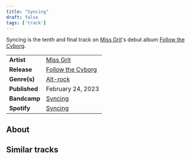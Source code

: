 ```yaml
---
title: "Syncing"
draft: false
tags: ['track']
---
```


Syncing is the tenth and final track on [Miss Grit](artists/Miss%20Grit.md)'s debut album [Follow the Cyborg](releases/Miss%20Grit/Follow%20the%20Cyborg.md).

|                  |                                                                                                 |
| ---------------- | ----------------------------------------------------------------------------------------------- |
| **Artist**       | [Miss Grit](artists/Miss%20Grit.md)                                                             |
| **Release**      | [Follow the Cyborg](releases/Miss%20Grit/Follow%20the%20Cyborg.md)                              |
| **Genre(s)**     | [Alt-rock](genres/Alt-rock.md)                                                                  |
| **Published**    | February 24, 2023                                                                               |
| **Bandcamp**     | [Syncing](https://missgrit.bandcamp.com/track/syncing)                                          |
| **Spotify**      | [Syncing](https://open.spotify.com/track/6EHbEkJ3uZXhg3E9G37QJ9?si=58b1fc39e8af4745)            |

## About


## Similar tracks
